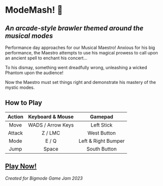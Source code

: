 # ModeMash! 🎼

## *An arcade-style brawler themed around the musical modes*

Performance day approaches for our Musical Maestro! Anxious for his big performance, the Maestro attempts to use his magical prowess to call upon an ancient spell to enchant his concert...

To his dismay, something went dreadfully wrong, unleashing a wicked Phantom upon the audience!

Now the Maestro must set things right and demonstrate his mastery of the mystic modes.

## How to Play

| **Action** | **Keyboard & Mouse** | **Gamepad** |
| :---: | :---: | :---: |
| Move | WADS / Arrow Keys | Left Stick |
| Attack | Z / LMC | West Button |
| Mode | E / Q | Left & Right Bumper |
| Jump | Space | South Button |

## [Play Now!](https://xangrab.github.io/ModeJam2023/)

*Created for Bigmode Game Jam 2023*

